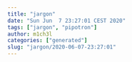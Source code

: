 ```yaml
---
title: "jargon"
date: "Sun Jun  7 23:27:01 CEST 2020"
tags: ["jargon", "pipotron"]
author: m1ch3l
categories: ["generated"]
slug: "jargon/2020-06-07-23:27:01"
---
```



